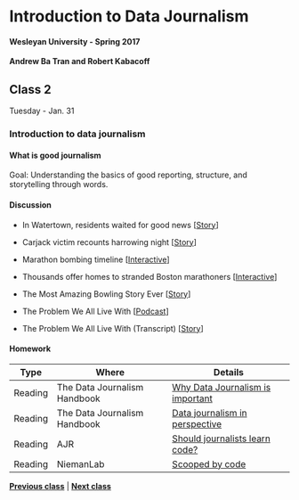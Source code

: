 # Introduction to Data Journalism
  
#### Wesleyan University - Spring 2017
  
**Andrew Ba Tran and Robert Kabacoff**
  
## Class 2
Tuesday - Jan. 31
                             
### Introduction to data journalism
                             
#### What is good journalism
                             
Goal: Understanding the basics of good reporting, structure, and storytelling through words.
                             
#### Discussion

    
* In Watertown, residents waited for good news [[Story](https://www.bostonglobe.com/metro/2013/04/19/watertown-community-unaccustomed-violence-finds-itself-under-siege/4s2MuwvgQAestYSh2bAn6I/story.html)]
                                 
* Carjack victim recounts harrowing night [[Story](https://www.bostonglobe.com/metro/2013/04/25/carjack-victim-recounts-his-harrowing-night/FX6CAnypP1NbrMuPFb6zTM/story.html)]
                                 
* Marathon bombing timeline [[Interactive](https://www.bostonglobe.com/2013/04/27/marathon-bombing-timeline/9RL3oUZRmJZ4mJRFB5hkxK/story.html)]
                                 
* Thousands offer homes to stranded Boston marathoners [[Interactive](http://archive.boston.com/yourtown/specials/boston_locals_offer_their_homes/)]
                                 
* The Most Amazing Bowling Story Ever [[Story](http://www.dmagazine.com/publications/d-magazine/2012/july/the-most-amazing-bowling-story-ever-bill-fong/)]
                                 
* The Problem We All Live With [[Podcast](https://www.thisamericanlife.org/radio-archives/episode/562/the-problem-we-all-live-with)]
                                 
* The Problem We All Live With (Transcript) [[Story](https://www.thisamericanlife.org/radio-archives/episode/562/transcript)]
                                 
#### Homework
                          
|Type|Where|Details|
|---|---|---|
|Reading|The Data Journalism Handbook|[Why Data Journalism is important](http://datajournalismhandbook.org/1.0/en/introduction_2.html)|
|Reading|The Data Journalism Handbook|[Data journalism in perspective](http://datajournalismhandbook.org/1.0/en/introduction_4.html)|
|Reading|AJR|[Should journalists learn code?](http://ajr.org/2014/09/24/should-journalists-learn-code/)|
|Reading|NiemanLab|[Scooped by code](http://www.niemanlab.org/2013/12/scooped-by-code/)|
                   
**[Previous class](class1.md)** | **[Next class](class3.md)**
